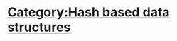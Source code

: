 # [Category:Hash based data structures](https://en.wikipedia.org/wiki/Category:Hash_based_data_structures)

